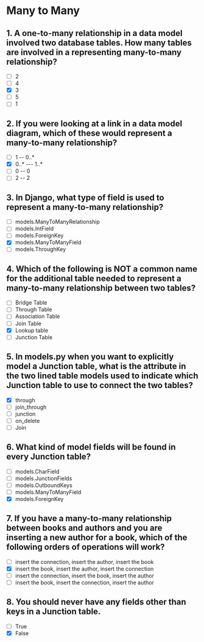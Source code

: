# Many to Many

## 1. A one-to-many relationship in a data model involved two database tables. How many tables are involved in a representing many-to-many relationship?

- [ ] 2
- [ ] 4
- [x] 3
- [ ] 5
- [ ] 1

## 2. If you were looking at a link in a data model diagram, which of these would represent a many-to-many relationship?

- [ ] 1 -- 0..*
- [x] 0..* --- 1..*
- [ ] 0 -- 0
- [ ] 2 -- 2

## 3. In Django, what type of field is used to represent a many-to-many relationship?

- [ ] models.ManyToManyRelationship
- [ ] models.lntField
- [ ] models.ForeignKey
- [x] models.ManyToManyField
- [ ] models.ThroughKey

## 4. Which of the following is NOT a common name for the additional table needed to represent a many-to-many relationship between two tables?

- [ ] Bridge Table
- [ ] Through Table
- [ ] Association Table
- [ ] Join Table
- [x] Lookup table
- [ ] Junction Table

## 5. In models.py when you want to explicitly model a Junction table, what is the attribute in the two lined table models used to indicate which Junction table to use to connect the two tables?

- [x] through
- [ ] join_through
- [ ] junction
- [ ] on_delete
- [ ] Join

## 6. What kind of model fields will be found in every Junction table?

- [ ] models.CharField
- [ ] models.JunctionFields
- [ ] models.OutboundKeys
- [ ] models.ManyToManyField
- [x] models.ForeignKey

## 7. If you have a many-to-many relationship between books and authors and you are inserting a new author for a book, which of the following orders of operations will work?

- [ ] insert the connection, insert the author, insert the book
- [x] insert the book, insert the author, insert the connection
- [ ] insert the connection, insert the book, insert the author
- [ ] insert the book, insert the connection, insert the author

## 8. You should never have any fields other than keys in a Junction table.

- [ ] True
- [x] False
